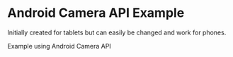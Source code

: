 Android Camera API Example
====================

Initially created for tablets but can easily be changed and work for phones.

Example using Android Camera API
